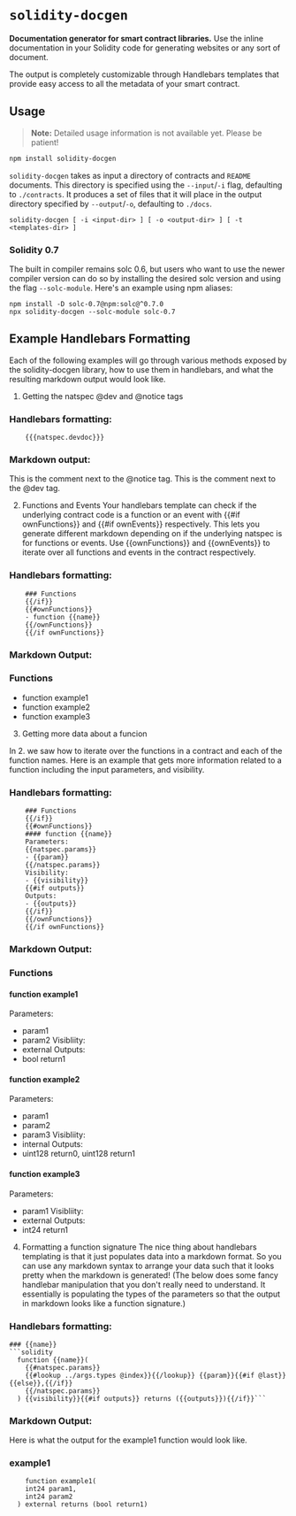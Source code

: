# `solidity-docgen`

**Documentation generator for smart contract libraries.** Use the inline
documentation in your Solidity code for generating websites or any sort of
document.

The output is completely customizable through Handlebars templates that provide
easy access to all the metadata of your smart contract.

## Usage

> **Note:** Detailed usage information is not available yet. Please be patient!

```sh
npm install solidity-docgen
```

`solidity-docgen` takes as input a directory of contracts and `README`
documents. This directory is specified using the `--input`/`-i` flag,
defaulting to `./contracts`. It produces a set of files that it will place in
the output directory specified by `--output`/`-o`, defaulting to `./docs`.

```
solidity-docgen [ -i <input-dir> ] [ -o <output-dir> ] [ -t <templates-dir> ]
```

[NatSpec]: https://solidity.readthedocs.io/en/develop/natspec-format.html

### Solidity 0.7

The built in compiler remains solc 0.6, but users who want to use the newer compiler version can do so by installing the desired solc version and using the flag `--solc-module`. Here's an example using npm aliases:
```
npm install -D solc-0.7@npm:solc@^0.7.0
npx solidity-docgen --solc-module solc-0.7
```


## Example Handlebars Formatting

Each of the following examples will go through various methods exposed by the solidity-docgen library, how to use them in handlebars, and what the resulting markdown output would look like.

1. Getting the natspec @dev and @notice tags

### Handlebars formatting:

``` {{{natspec.userdoc}}}
    {{{natspec.devdoc}}}
```

### Markdown output:

This is the comment next to the @notice tag.
This is the comment next to the @dev tag. 


2. Functions and Events
Your handlebars template can check if the underlying contract code is a function or an event with {{#if ownFunctions}} and {{#if ownEvents}} respectively. This lets you generate different markdown depending on if the underlying natspec is for functions or events. Use {{ownFunctions}} and {{ownEvents}} to iterate over all functions and events in the contract respectively.

### Handlebars formatting:
``` {{#if ownFunctions}
    ### Functions
    {{/if}}
    {{#ownFunctions}}
    - function {{name}}
    {{/ownFunctions}}
    {{/if ownFunctions}}
```


### Markdown Output:

### Functions
- function example1
- function example2
- function example3

3. Getting more data about a funcion

In 2. we saw how to iterate over the functions in a contract and each of the function names. Here is an example that gets more information related to a function including the input parameters, and visibility.

### Handlebars formatting:

``` {{#if ownFunctions}
    ### Functions
    {{/if}}
    {{#ownFunctions}}
    #### function {{name}}
    Parameters:
    {{natspec.params}}
    - {{param}}
    {{/natspec.params}}
    Visibility:
    - {{visibility}}
    {{#if outputs}} 
    Outputs:
    - {{outputs}}
    {{/if}}
    {{/ownFunctions}}
    {{/if ownFunctions}}
```

### Markdown Output:

### Functions
#### function example1
Parameters:
- param1
- param2
Visibliity:
- external
Outputs:
- bool return1

#### function example2
Parameters:
- param1
- param2
- param3
Visibliity:
- internal
Outputs:
- uint128 return0, uint128 return1

#### function example3
Parameters:
- param1
Visibliity:
- external
Outputs:
- int24 return1

4. Formatting a function signature
The nice thing about handlebars templating is that it just populates data into a markdown format. So you can use any markdown syntax to arrange your data such that it looks pretty when the markdown is generated! (The below does some fancy handlebar manipulation that you don't really need to understand. It essentially is populating the types of the parameters so that the output in markdown looks like a function signature.)

### Handlebars formatting:
``` 
### {{name}}
```solidity
  function {{name}}(
    {{#natspec.params}}
    {{#lookup ../args.types @index}}{{/lookup}} {{param}}{{#if @last}}{{else}},{{/if}}
    {{/natspec.params}}
  ) {{visibility}}{{#if outputs}} returns ({{outputs}}){{/if}}```

```

### Markdown Output:
Here is what the output for the example1 function would look like.

### example1
```solidity
    function example1(
    int24 param1,
    int24 param2
  ) external returns (bool return1)
```